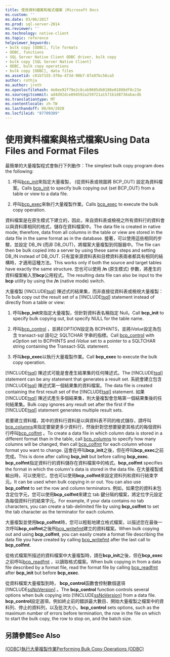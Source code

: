 ```yaml
---
title: 使用資料檔案和格式檔案 |Microsoft Docs
ms.custom: ''
ms.date: 03/06/2017
ms.prod: sql-server-2014
ms.reviewer: ''
ms.technology: native-client
ms.topic: reference
helpviewer_keywords:
- bulk copy [ODBC], file formats
- ODBC, functions
- SQL Server Native Client ODBC driver, bulk copy
- bulk copy [SQL Server Native Client]
- ODBC, bulk copy operations
- bulk copy [ODBC], data files
ms.assetid: c01b7155-3f0a-473d-90b7-87a97bc56ca5
author: rothja
ms.author: jroth
ms.openlocfilehash: 4e0ee92f79e2c8cab9605db0188e01898df8c23e
ms.sourcegitcommit: ad4d92dce894592a259721a1571b1d8736abacdb
ms.translationtype: MT
ms.contentlocale: zh-TW
ms.lasthandoff: 08/04/2020
ms.locfileid: "87709389"
---
```

# <a name="using-data-files-and-format-files"></a><span data-ttu-id="e68d8-102">使用資料檔案與格式檔案</span><span class="sxs-lookup"><span data-stu-id="e68d8-102">Using Data Files and Format Files</span></span>
  <span data-ttu-id="e68d8-103">最簡單的大量複製程式會執行下列動作：</span><span class="sxs-lookup"><span data-stu-id="e68d8-103">The simplest bulk copy program does the following:</span></span>  
  
1.  <span data-ttu-id="e68d8-104">呼叫[bcp_init](../native-client-odbc-extensions-bulk-copy-functions/bcp-init.md)來指定大量複製， (從資料表或視圖將 BCP_OUT) 設定為資料檔案。</span><span class="sxs-lookup"><span data-stu-id="e68d8-104">Calls [bcp_init](../native-client-odbc-extensions-bulk-copy-functions/bcp-init.md) to specify bulk copying out (set BCP_OUT) from a table or view to a data file.</span></span>  
  
2.  <span data-ttu-id="e68d8-105">呼叫[bcp_exec](../native-client-odbc-extensions-bulk-copy-functions/bcp-exec.md)來執行大量複製作業。</span><span class="sxs-lookup"><span data-stu-id="e68d8-105">Calls [bcp_exec](../native-client-odbc-extensions-bulk-copy-functions/bcp-exec.md) to execute the bulk copy operation.</span></span>  
  
 <span data-ttu-id="e68d8-106">資料檔案是在原生模式下建立的，因此，來自資料表或檢視之所有資料行的資料會以與資料庫相同的格式，儲存在資料檔案中。</span><span class="sxs-lookup"><span data-stu-id="e68d8-106">The data file is created in native mode; therefore, data from all columns in the table or view are stored in the data file in the same format as in the database.</span></span> <span data-ttu-id="e68d8-107">接著，可以使用這些相同的步驟，並設定 DB_IN (而非 DB_OUT)，將檔案大量複製到伺服器中。</span><span class="sxs-lookup"><span data-stu-id="e68d8-107">The file can then be bulk copied into a server by using these same steps and setting DB_IN instead of DB_OUT.</span></span> <span data-ttu-id="e68d8-108">只有當來源資料表和目標資料表兩者都具有相同的結構時，才適用這種方法。</span><span class="sxs-lookup"><span data-stu-id="e68d8-108">This works only if both the source and target tables have exactly the same structure.</span></span> <span data-ttu-id="e68d8-109">您也可以使用 **/n** (原生模式) 參數，將產生的資料檔案輸入至**bcp**公用程式。</span><span class="sxs-lookup"><span data-stu-id="e68d8-109">The resulting data file can also be input to the **bcp** utility by using the **/n** (native mode) switch.</span></span>  
  
 <span data-ttu-id="e68d8-110">大量複製 [!INCLUDE[tsql](../../includes/tsql-md.md)] 陳述式的結果集，而非直接從資料表或檢視大量複製：</span><span class="sxs-lookup"><span data-stu-id="e68d8-110">To bulk copy out the result set of a [!INCLUDE[tsql](../../includes/tsql-md.md)] statement instead of directly from a table or view:</span></span>  
  
1.  <span data-ttu-id="e68d8-111">呼叫**bcp_init**來指定大量複製，但針對資料表名稱指定 Null。</span><span class="sxs-lookup"><span data-stu-id="e68d8-111">Call **bcp_init** to specify bulk copying out, but specify NULL for the table name.</span></span>  
  
2.  <span data-ttu-id="e68d8-112">呼叫[bcp_control](../native-client-odbc-extensions-bulk-copy-functions/bcp-control.md) ，並將*EOPTION*設定為 BCPHINTS，並將*iValue*設定為包含 transact-sql 語句之 SQLTCHAR 字串的指標。</span><span class="sxs-lookup"><span data-stu-id="e68d8-112">Call [bcp_control](../native-client-odbc-extensions-bulk-copy-functions/bcp-control.md) with *eOption* set to BCPHINTS and *iValue* set to a pointer to a SQLTCHAR string containing the Transact-SQL statement.</span></span>  
  
3.  <span data-ttu-id="e68d8-113">呼叫**bcp_exec**以執行大量複製作業。</span><span class="sxs-lookup"><span data-stu-id="e68d8-113">Call **bcp_exec** to execute the bulk copy operation.</span></span>  
  
 <span data-ttu-id="e68d8-114">[!INCLUDE[tsql](../../includes/tsql-md.md)] 陳述式可能是會產生結果集的任何陳述式。</span><span class="sxs-lookup"><span data-stu-id="e68d8-114">The [!INCLUDE[tsql](../../includes/tsql-md.md)] statement can be any statement that generates a result set.</span></span> <span data-ttu-id="e68d8-115">系統會建立包含 [!INCLUDE[tsql](../../includes/tsql-md.md)] 陳述式第一個結果集的資料檔案。</span><span class="sxs-lookup"><span data-stu-id="e68d8-115">The data file is created containing the first result set of the [!INCLUDE[tsql](../../includes/tsql-md.md)] statement.</span></span> <span data-ttu-id="e68d8-116">如果 [!INCLUDE[tsql](../../includes/tsql-md.md)] 陳述式產生多個結果集，則大量複製會忽略第一個結果集後的任何結果集。</span><span class="sxs-lookup"><span data-stu-id="e68d8-116">Bulk copy ignores any result set after the first if the [!INCLUDE[tsql](../../includes/tsql-md.md)] statement generates multiple result sets.</span></span>  
  
 <span data-ttu-id="e68d8-117">若要建立資料檔，其中的資料行資料是以與資料表不同的格式儲存，請呼叫[bcp_columns](../native-client-odbc-extensions-bulk-copy-functions/bcp-columns.md)來指定要變更多少資料行，然後針對您想要變更其格式的每個資料行呼叫[bcp_colfmt](../native-client-odbc-extensions-bulk-copy-functions/bcp-colfmt.md) 。</span><span class="sxs-lookup"><span data-stu-id="e68d8-117">To create a data file in which column data is stored in a different format than in the table, call [bcp_columns](../native-client-odbc-extensions-bulk-copy-functions/bcp-columns.md) to specify how many columns will be changed, then call [bcp_colfmt](../native-client-odbc-extensions-bulk-copy-functions/bcp-colfmt.md) for each column whose format you want to change.</span></span> <span data-ttu-id="e68d8-118">這會在呼叫**bcp_init**之後，但在呼叫**bcp_exec**之前完成。</span><span class="sxs-lookup"><span data-stu-id="e68d8-118">This is done after calling **bcp_init** but before calling **bcp_exec**.</span></span> <span data-ttu-id="e68d8-119">**bcp_colfmt**指定資料行的資料儲存在資料檔案中的格式。</span><span class="sxs-lookup"><span data-stu-id="e68d8-119">**bcp_colfmt** specifies the format in which the column's data is stored in the data file.</span></span> <span data-ttu-id="e68d8-120">在大量複製或輸出時，可以使用它。您也可以使用**bcp_colfmt**來設定資料列和資料行結束字元。</span><span class="sxs-lookup"><span data-stu-id="e68d8-120">It can be used when bulk copying in or out. You can also use **bcp_colfmt** to set the row and column terminators.</span></span> <span data-ttu-id="e68d8-121">例如，如果您的資料未包含定位字元，您可以使用**bcp_colfmt**來建立 tab 鍵分隔的檔案，將定位字元設定為每個資料行的結束字元。</span><span class="sxs-lookup"><span data-stu-id="e68d8-121">For example, if your data contains no tab characters, you can create a tab-delimited file by using **bcp_colfmt** to set the tab character as the terminator for each column.</span></span>  
  
 <span data-ttu-id="e68d8-122">大量複製並使用**bcp_colfmt**時，您可以輕鬆地建立格式檔案，以描述您在最後一次呼叫**bcp_colfmt**之後所[bcp_writefmt](../native-client-odbc-extensions-bulk-copy-functions/bcp-writefmt.md)建立的資料檔案。</span><span class="sxs-lookup"><span data-stu-id="e68d8-122">When bulk copying out and using **bcp_colfmt**, you can easily create a format file describing the data file you have created by calling [bcp_writefmt](../native-client-odbc-extensions-bulk-copy-functions/bcp-writefmt.md) after the last call to **bcp_colfmt**.</span></span>  
  
 <span data-ttu-id="e68d8-123">從格式檔案所描述的資料檔案中大量複製時，請在**bcp_init**之後，但在**bcp_exec**之前呼叫[bcp_readfmt](../native-client-odbc-extensions-bulk-copy-functions/bcp-readfmt.md) ，以讀取格式檔案。</span><span class="sxs-lookup"><span data-stu-id="e68d8-123">When bulk copying in from a data file described by a format file, read the format file by calling [bcp_readfmt](../native-client-odbc-extensions-bulk-copy-functions/bcp-readfmt.md) after **bcp_init** but before **bcp_exec**.</span></span>  
  
 <span data-ttu-id="e68d8-124">從資料檔案大量複製到時， **bcp_control**函數會控制數個選項 [!INCLUDE[ssNoVersion](../../includes/ssnoversion-md.md)] 。</span><span class="sxs-lookup"><span data-stu-id="e68d8-124">The **bcp_control** function controls several options when bulk copying into [!INCLUDE[ssNoVersion](../../includes/ssnoversion-md.md)] from a data file.</span></span> <span data-ttu-id="e68d8-125">**bcp_control**設定選項，例如終止前的錯誤最大數目、開始大量複製之檔案中的資料列、停止的資料列，以及批次大小。</span><span class="sxs-lookup"><span data-stu-id="e68d8-125">**bcp_control** sets options, such as the maximum number of errors before termination, the row in the file on which to start the bulk copy, the row to stop on, and the batch size.</span></span>  
  
## <a name="see-also"></a><span data-ttu-id="e68d8-126">另請參閱</span><span class="sxs-lookup"><span data-stu-id="e68d8-126">See Also</span></span>  
 [<span data-ttu-id="e68d8-127">&#40;ODBC&#41;執行大量複製作業</span><span class="sxs-lookup"><span data-stu-id="e68d8-127">Performing Bulk Copy Operations &#40;ODBC&#41;</span></span>](performing-bulk-copy-operations-odbc.md)  
  
  
